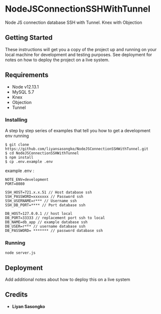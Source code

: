 # NodeJSConnectionSSHWithTunnel
Node JS connection database SSH with Tunnel. Knex with Objection

## Getting Started

These instructions will get you a copy of the project up and running on your local machine for development and testing purposes. See deployment for notes on how to deploy the project on a live system.

## Requirements
- Node v12.13.1 
- MySQL 5.7
- Knex
- Objection
- Tunnel

### Installing
A step by step series of examples that tell you how to get a development env running

```
$ git clone https://github.com/liyansasongko/NodeJSConnectionSSHWithTunnel.git
$ cd NodeJSConnectionSSHWithTunnel
$ npm install
$ cp .env.example .env
```
example .env :
```
NOTE_ENV=development
PORT=8080

SSH_HOST=721.x.x.51 // Host database ssh
SSH_PASSWORD=xxxxxxx // Password ssh
SSH_USERNAME=r*** // Username ssh
SSH_DB_PORT=**** // Port database ssh

DB_HOST=127.0.0.1 // host local
DB_PORT=33333 // replacement port ssh to local
DB_NAME=db_app // example database ssh
DB_USER=r*** // username database ssh
DB_PASSWORD= ******* // password database ssh
```
### Running
```
node server.js
```

## Deployment

Add additional notes about how to deploy this on a live system

## Credits
* **Liyan Sasongko**